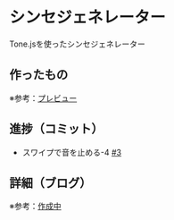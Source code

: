 # シンセジェネレーター

Tone.jsを使ったシンセジェネレーター

## 作ったもの

※参考：[プレビュー]()

## 進捗（コミット）

- スワイプで音を止める-4 [#3](https://github.com/ryo-i/synth-generator/issues/3)

## 詳細（ブログ）

※参考：[作成中]()